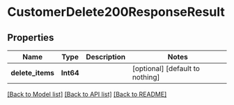 # CustomerDelete200ResponseResult


## Properties
Name | Type | Description | Notes
------------ | ------------- | ------------- | -------------
**delete_items** | **Int64** |  | [optional] [default to nothing]


[[Back to Model list]](../README.md#models) [[Back to API list]](../README.md#api-endpoints) [[Back to README]](../README.md)


